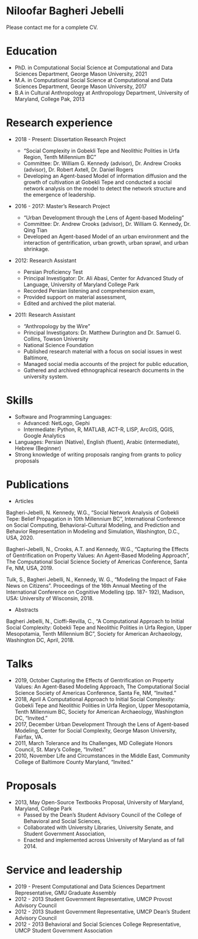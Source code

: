 Niloofar Bagheri Jebelli
======

Please contact me for a complete CV.

Education
======
* PhD. in Computational Social Science at Computational and Data Sciences Department, George Mason University, 2021
* M.A. in Computational Social Science at Computational and Data Sciences Department, George Mason University, 2017
* B.A in Cultural Anthropology at Anthropology Department, University of Maryland, College Pak, 2013

Research experience
======
* 2018 - Present: Dissertation Research Project
  * “Social Complexity in Gobekli Tepe and Neolithic Polities in Urfa Region, Tenth Millennium BC”
  * Committee: Dr. William G. Kennedy (advisor), Dr. Andrew Crooks (advisor), Dr. Robert Axtell, Dr. Daniel Rogers
  * Developing an Agent-based Model of information diffusion and the growth of cultivation at Gobekli Tepe and conducted a social network analysis on the model to detect the network structure and the emergence of leadership.


* 2016 - 2017: Master’s Research Project
  * “Urban Development through the Lens of Agent-based Modeling”
  * Committee: Dr. Andrew Crooks (advisor), Dr. William G. Kennedy, Dr. Qing Tian
  * Developed an Agent-based Model of an urban environment and the interaction of gentrification, urban growth, urban sprawl, and urban shrinkage.
  

* 2012: Research Assistant
  * Persian Proficiency Test
  * Principal Investigator: Dr. Ali Abasi, Center for Advanced Study of Language, University of Maryland College Park
  * Recorded Persian listening and comprehension exam,
  * Provided support on material assessment,
  * Edited and archived the pilot material.

* 2011: Research Assistant
  * “Anthropology by the Wire”
  * Principal Investigators: Dr. Matthew Durington and Dr. Samuel G. Collins, Towson University
  * National Science Foundation
  * Published research material with a focus on social issues in west Baltimore,
  * Managed social media accounts of the project for public education,
  * Gathered and archived ethnographical research documents in the university system.


Skills
======
* Software and Programming Languages:
  * Advanced: NetLogo, Gephi
  * Intermediate: Python, R, MATLAB, ACT-R, LISP, ArcGIS, QGIS, Google Analytics
* Languages: Persian (Native), English (fluent), Arabic (intermediate), Hebrew (Beginner)
* Strong knowledge of writing proposals ranging from grants to policy proposals

Publications
======
* Articles

Bagheri-Jebelli, N. Kennedy, W.G., “Social Network Analysis of Gobekli Tepe: Belief Propagation in 10th
Millennium BC”, International Conference on Social Computing, Behavioral-Cultural Modeling, and
Prediction and Behavior Representation in Modeling and Simulation, Washington, D.C., USA, 2020.

Bagheri-Jebelli, N., Crooks, A.T. and Kennedy, W.G., “Capturing the Effects of Gentrification on
Property Values: An Agent-Based Modeling Approach”, The Computational Social Science Society of
Americas Conference, Santa Fe, NM, USA, 2019.

Tulk, S., Bagheri Jebelli, N., Kennedy, W. G., “Modeling the Impact of Fake News on Citizens”.
Proceedings of the 16th Annual Meeting of the International Conference on Cognitive Modelling (pp. 187-
192), Madison, USA: University of Wisconsin, 2018.

* Abstracts

Bagheri Jebelli, N., Cioffi-Revilla, C., “A Computational Approach to Initial Social Complexity: Gobekli
Tepe and Neolithic Polities in Urfa Region, Upper Mesopotamia, Tenth Millennium BC”, Society for
American Archaeology, Washington DC, April, 2018.


Talks
======

* 2019, October Capturing the Effects of Gentrification on Property Values: An Agent-Based Modeling Approach, The Computational Social Science Society of Americas Conference, Santa Fe, NM, “Invited.”
* 2018, April A Computational Approach to Initial Social Complexity: Gobekli Tepe and Neolithic Polities in Urfa Region, Upper Mesopotamia, Tenth Millennium BC, Society for American Archaeology, Washington DC, “Invited.”
* 2017, December Urban Development Through the Lens of Agent-based Modeling, Center for Social Complexity, George Mason University, Fairfax, VA.
* 2011, March Tolerance and Its Challenges, MD Collegiate Honors Council, St. Mary’s College, “Invited.”
* 2010, November Life and Circumstances in the Middle East, Community College of Baltimore County Maryland, “Invited.”

Proposals
======

* 2013, May Open-Source Textbooks Proposal, University of Maryland, Maryland, College Park
  * Passed by the Dean’s Student Advisory Council of the College of Behavioral and Social Sciences,
  * Collaborated with University Libraries, University Senate, and Student Government Association,
  * Enacted and implemented across University of Maryland as of fall 2014.  


Service and leadership
======
* 2019 - Present Computational and Data Sciences Department Representative, GMU Graduate Assembly
* 2012 - 2013 Student Government Representative, UMCP Provost Advisory Council
* 2012 - 2013 Student Government Representative, UMCP Dean’s Student Advisory Council
* 2012 - 2013 Behavioral and Social Sciences College Representative, UMCP Student Government Association
